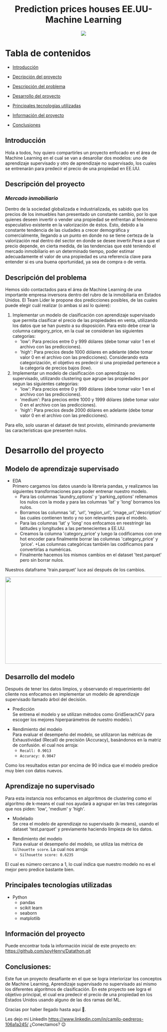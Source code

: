 <h1 align="center"> Prediction prices houses EE.UU- Machine Learning </h1>

<p align="center">
   <img src="https://img.shields.io/badge/STATUS-%20FINALIZADO-green">
   </p>
   
# Tabla de contenidos
* [Introducción](#Introducción)

* [Decripción del proyecto](#Descripción-del-proyecto)

* [Descripción del problema](#Descripción-del-problema)

* [Desarrollo del proyecto](#Desarrollo-del-proyecto)

* [Principales tecnologías utilizadas](#Principales-tecnologías-utilizadas)

* [Información del proyecto](#Información-del-proyecto)

* [Conclusiones](#Conclusiones)

## Introducción
Hola a todos, hoy quiero compartirles un proyecto enfocado en el área de Machine Learning en el cual se van a desarollar dos modelos: uno de aprendizaje supervisado y otro de aprendizaje no supervisado, los cuales se entrenarán para predecir el precio de una propiedad en EE.UU. 

## Descripción del proyecto

### *Mercado inmobiliario*
​Dentro de la sociedad globalizada e industrializada, es sabido que los precios de los inmuebles han presentado un constante cambio, por lo que quienes deseen invertir o vender una propiedad se enfrentan al fenómeno especulativo existente en la valorización de éstos. Esto, debido a la constante tendencia de las ciudades a crecer demográfica y comercialmente, llegando a un punto en donde no se tiene certeza de la valorización real dentro del sector en donde se desee invertir.​Pese a que el precio depende, en cierta medida, de las tendencias que esté teniendo el mercado inmobiliario en un determinado tiempo, poder estimar adecuadamente el valor de una propiedad es una referencia clave para entender si es una buena oportunidad, ya sea de compra o de venta.​

## Descripción del problema

Hemos sido contactados para el área de Machine Learning de una importante empresa inversora dentro del rubro de la inmobiliaria en Estados Unidos. ​El Team Lider le propone dos predicciones posibles, de las cuales puede elegir cuál realizar (o ambas si así lo quiere):​

1. Implementar un modelo de clasificación con aprendizaje supervisado que permita clasificar el precio de las propiedades en venta, utilizando los datos que se han puesto a su disposición. ​Para esto debe crear la columna category_price, en la cual se consideran las siguientes categorías:
    * 'low': Para precios entre 0 y 999 dólares (debe tomar valor 1 en el archivo con las predicciones).
    * 'high': Para precios desde 1000 dólares en adelante (debe tomar valor 0 en el archivo con las predicciones). ​Considerando esta categorización, el objetivo es predecir si una propiedad pertenece a la categoría de precios bajos (low).​
2. Implementar un modelo de clasificación con aprendizaje no supervisado, utilizando clustering que agrupe las propiedades por segun las siguientes categorias:
    * 'low': Para precios entre 0 y 999 dólares (debe tomar valor 1 en el archivo con las predicciones).
    * 'medium': Para precios entre 1000 y 1999 dólares (debe tomar valor 0 en el archivo con las predicciones).
    * 'high': Para precios desde 2000 dólares en adelante (debe tomar valor 0 en el archivo con las predicciones).​

Para ello, solo usaran el dataset de test provisto, eliminando previamente las caracteristicas que presenten nulos.​

# Desarrollo del proyecto

## Modelo de aprendizaje supervisado

*  EDA \
Primero cargamos los datos usando la libreria pandas, y realizamos las siguientes transformaciones para poder entrenar nuestro modelo.
    + Para las columnas 'laundry_options' y 'parking_options' rellenamos los nulos con la moda y para las columnas 'lat' y 'long' borramos los nulos.
    + Borramos las columnas 'id', 'url', 'region_url', 'image_url','description' las cuales contienen texto y no son relevantes para el modelo.
    + Para las columnas 'lat' y 'long' nos enfocamos en reestringir las latitudes y longitudes a las pertenecientes a EE.UU.
    + Creamos la columna 'category_price' y luego la codificamos con one hot encoder para finalmente borrar las columnas  'category_price' y 'price'.
    +Las columnas categóricas también las codificamos para convertirlas a numéricas.
    + Finalmente hacemos los mismos cambios en el dataset 'test.parquet' pero sin borrar nulos.

Nuestros dataframe 'train.parquet' luce así después de los cambios.
<p align="center">
  <img width="7000" height="280" src="Images/datatrain.png">
</p>

## Desarrollo del modelo

Después de tener los datos limpios, y observando el requerimiento del cliente nos enfocamos en implementar un modelo de aprendizaje supervisado llamado árbol del decisión.
* Predicción\
Se entrena el modelo y se utilizan métodos como GridSerachCV para escoger los mejores hiperparámetros de nuestro modelo.\
+ Rendimiento del modelo\
Para evaluar el desempeño del modelo, se utilizaron las métricas de Exhaustividad (Recall) de precisión (Accuracy), basándonos en la matriz de confusión.
 el cual nos arroja:
    * `Recall: 0.9013`
    * `Accuracy: 0.9047` 

Como los resultados estan por encima de 90 indica que el modelo predice muy bien con datos nuevos. 

## Aprendizaje no supervisado
Para esta instancia nos enfocamos en algoritmos de clustering como el algoritmo de k-means el cual nos ayudará a agrupar en las tres categorías que nos piden: 'low', 'medium' y 'high'.

* Modelado\
Se crea el modelo de aprendizaje no supervisado  (k-means), usando el dataset 'test.parquet' y previamente haciendo limpieza de los datos.

+ Rendimiento del modelo\
Para evaluar el desempeño del modelo, se utiliza las métrica  de `Silhouette score`. La cual nos arroja:
    * `Silhouette score: 0.6235`

El cual es número cercano a 1, lo cual indica que nuestro modelo no es el mejor pero predice bastante bien.

## Principales tecnologías utilizadas

* Python
    + pandas
    + scikit learn
    + seaborn
    + matplotlib

## Información del proyecto
Puede encontrar toda la información inicial de este proyecto en: https://github.com/soyHenry/Datathon.git

## Conclusiones:

Este fue un proyecto desafiante en el que se logra interiorizar los conceptos de Machine Learning, Aprendizaje supervisado no supervisado así mismo los diferentes algorítmos de clasificación. En este proyecto see logra el objetivo principal, el cual era predecir el precio de una propiedad en los Estados Unidos usando alguno de las dos ramas del ML.

Gracias por haber llegado hasta aquí 💛.

Les dejo mi LinkedIn https://www.linkedin.com/in/camilo-pedreros-106a1a245/ ¿Conectamos? 😉